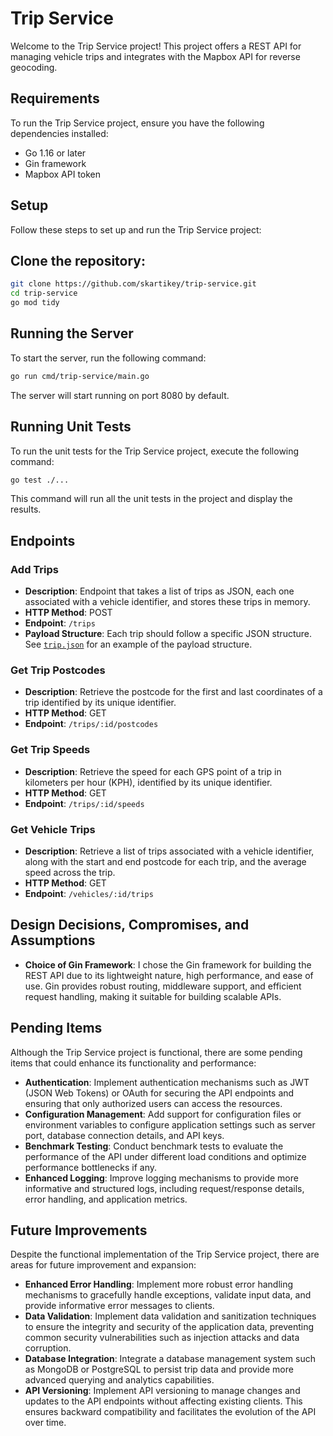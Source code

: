 # Trip Service

Welcome to the Trip Service project! This project offers a REST API for managing vehicle trips and integrates with the Mapbox API for reverse geocoding.

## Requirements

To run the Trip Service project, ensure you have the following dependencies installed:

- Go 1.16 or later
- Gin framework
- Mapbox API token

## Setup

Follow these steps to set up and run the Trip Service project:

## Clone the repository:

```bash
git clone https://github.com/skartikey/trip-service.git
cd trip-service
go mod tidy
```

## Running the Server

To start the server, run the following command:

```bash
go run cmd/trip-service/main.go
```

The server will start running on port 8080 by default.

## Running Unit Tests

To run the unit tests for the Trip Service project, execute the following command:

```bash
go test ./...
```
This command will run all the unit tests in the project and display the results.

## Endpoints

### Add Trips
- **Description**: Endpoint that takes a list of trips as JSON, each one associated with a vehicle identifier, and stores these trips in memory.
- **HTTP Method**: POST
- **Endpoint**: `/trips`
- **Payload Structure**: Each trip should follow a specific JSON structure. See [`trip.json`](tests/trip.json) for an example of the payload structure.

### Get Trip Postcodes
- **Description**: Retrieve the postcode for the first and last coordinates of a trip identified by its unique identifier.
- **HTTP Method**: GET
- **Endpoint**: `/trips/:id/postcodes`

### Get Trip Speeds
- **Description**: Retrieve the speed for each GPS point of a trip in kilometers per hour (KPH), identified by its unique identifier.
- **HTTP Method**: GET
- **Endpoint**: `/trips/:id/speeds`

### Get Vehicle Trips
- **Description**: Retrieve a list of trips associated with a vehicle identifier, along with the start and end postcode for each trip, and the average speed across the trip.
- **HTTP Method**: GET
- **Endpoint**: `/vehicles/:id/trips`

## Design Decisions, Compromises, and Assumptions

- **Choice of Gin Framework**: I chose the Gin framework for building the REST API due to its lightweight nature, high performance, and ease of use. Gin provides robust routing, middleware support, and efficient request handling, making it suitable for building scalable APIs.

## Pending Items

Although the Trip Service project is functional, there are some pending items that could enhance its functionality and performance:

- **Authentication**: Implement authentication mechanisms such as JWT (JSON Web Tokens) or OAuth for securing the API endpoints and ensuring that only authorized users can access the resources.
- **Configuration Management**: Add support for configuration files or environment variables to configure application settings such as server port, database connection details, and API keys.
- **Benchmark Testing**: Conduct benchmark tests to evaluate the performance of the API under different load conditions and optimize performance bottlenecks if any.
- **Enhanced Logging**: Improve logging mechanisms to provide more informative and structured logs, including request/response details, error handling, and application metrics.

## Future Improvements

Despite the functional implementation of the Trip Service project, there are areas for future improvement and expansion:

- **Enhanced Error Handling**: Implement more robust error handling mechanisms to gracefully handle exceptions, validate input data, and provide informative error messages to clients.
- **Data Validation**: Implement data validation and sanitization techniques to ensure the integrity and security of the application data, preventing common security vulnerabilities such as injection attacks and data corruption.
- **Database Integration**: Integrate a database management system such as MongoDB or PostgreSQL to persist trip data and provide more advanced querying and analytics capabilities.
- **API Versioning**: Implement API versioning to manage changes and updates to the API endpoints without affecting existing clients. This ensures backward compatibility and facilitates the evolution of the API over time.